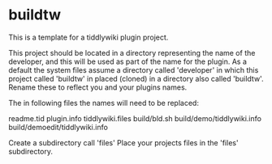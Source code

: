 # buildtw

This is a template for a tiddlywiki plugin project. 

This project should be located in a directory representing the name of the developer,
and this will be used as part of the name for the plugin. As a default the system files 
assume a directory called 'developer' in which this project called 'buildtw' in placed (cloned)
in a directory also called 'buildtw'. Rename these to reflect you and your plugins names.

The in following files the names will need to be replaced:

readme.tid
plugin.info
tiddlywiki.files
build/bld.sh
build/demo/tiddlywiki.info
build/demoedit/tiddlywiki.info

Create a subdirectory call 'files'
Place your projects files in the 'files' subdirectory.
